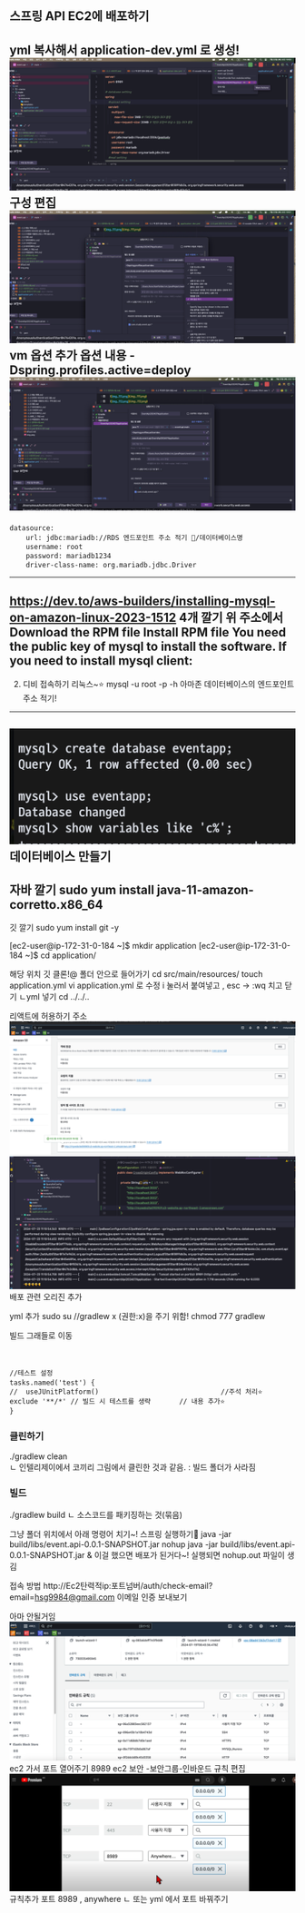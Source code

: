 ## 스프링 API EC2에 배포하기
yml   복사해서 
application-dev.yml 로 생성!
![img_111.png](img_111.png)
구성 편집
![img_112.png](img_112.png)
vm 옵션 추가
옵션 내용
-Dspring.profiles.active=deploy
![img_113.png](img_113.png)
---
    datasource:
        url: jdbc:mariadb://RDS 엔드포인트 주소 적기 🌟/데이터베이스명
        username: root
        password: mariadb1234
        driver-class-name: org.mariadb.jdbc.Driver


---
https://dev.to/aws-builders/installing-mysql-on-amazon-linux-2023-1512
4개 깔기  위 주소에서
Download the RPM file
Install RPM file
You need the public key of mysql to install the software.
If you need to install mysql client:
---
2. 디비 접속하기 리눅스~⭐️
   mysql -u root -p -h 아마존 데이터베이스의 엔드포인트 주소 적기!  
---
![img_122.png](img_122.png)
데이터베이스 만들기
---
자바 깔기
sudo yum install java-11-amazon-corretto.x86_64
---
깃 깔기
sudo yum install git -y

[ec2-user@ip-172-31-0-184 ~]$ mkdir application
[ec2-user@ip-172-31-0-184 ~]$ cd application/

해당 위치 깃 클론!@
 폴더 안으로 들어가기
cd src/main/resources/
touch application.yml
 vi application.yml 로 수정
i 눌러서 붙여넣고 , esc -> :wq  치고 닫기
ㄴyml 넣기
cd ../../..

 

리액트에 허용하기 주소
![img_114.png](img_114.png)
![img_115.png](img_115.png)
배포 관련 오리진 추가 

yml 추가
sudo su
//gradlew x (권한:x)을 주기 위함!
chmod 777 gradlew    

빌드 그래들로 이동
```dtd


//테스트 설정
tasks.named('test') {
//	useJUnitPlatform()                              //주석 처리⭐️
exclude '**/*' // 빌드 시 테스트를 생략       // 내용 추가⭐️
}

```
### 클린하기
./gradlew clean  
 ㄴ 인텔리제이에서  코끼리 그림에서 클린한 것과 같음. : 빌드 폴더가 사라짐
### 빌드
./gradlew build
ㄴ 소스코드를 패키징하는 것(묶음)



그냥 폴더 위치에서 아래 명령어 치기~!
스프링 실행하기🌟
java -jar build/libs/event.api-0.0.1-SNAPSHOT.jar
nohup java -jar build/libs/event.api-0.0.1-SNAPSHOT.jar &
이걸 했으면 배포가 된거다~!
실행되면 nohup.out 파일이 생김


접속 방법
http://Ec2탄력적ip:포트넘버/auth/check-email?email=hsg9984@gmail.com
이메일 인증 보내보기

아마 안될거임
![img_123.png](img_123.png)
ec2 가서 포트 열어주기 8989
ec2 보안 -보안그룹-인바운드 규칙 편집
![img_126.png](img_126.png)
규칙추가 포트 8989 , anywhere
 ㄴ 또는 yml 에서 포트 바꿔주기

